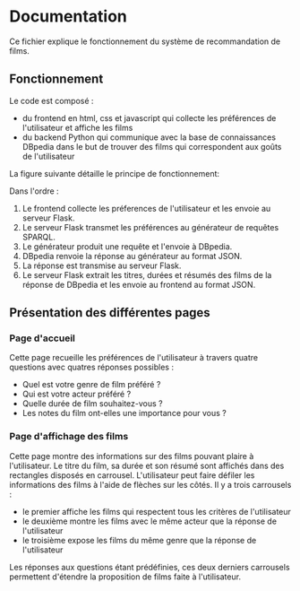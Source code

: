 # Documentation 

Ce fichier explique le fonctionnement du système de recommandation de films.

## Fonctionnement

Le code est composé : 
- du frontend en html, css et javascript qui collecte les préférences de l'utilisateur et affiche les films
- du backend Python qui communique avec la base de connaissances DBpedia dans le but de trouver des films qui correspondent aux goûts de l'utilisateur


La figure suivante détaille le principe de fonctionnement:

[](./images/movie_recommender_principle.png)

Dans l'ordre :

1. Le frontend collecte les préferences de l'utilisateur et les envoie au serveur Flask.
2. Le serveur Flask transmet les préférences au générateur de requêtes SPARQL.
3. Le générateur produit une requête et l'envoie à DBpedia.
4. DBpedia renvoie la réponse au générateur au format JSON.
5. La réponse est transmise au serveur Flask.
6.  Le serveur Flask extrait les titres, durées et résumés des films de la réponse de DBpedia et les envoie au frontend au format JSON. 


## Présentation des différentes pages

### Page d'accueil

[](./images/home_page.png)

Cette page recueille les préférences de l'utilisateur à travers quatre questions avec quatres réponses possibles : 

- Quel est votre genre de film préféré ? 
- Qui est votre acteur préféré ? 
- Quelle durée de film souhaitez-vous ?
- Les notes du film ont-elles une importance pour vous ?

### Page d'affichage des films 

[](./images/answer_page.png)

Cette page montre des informations sur des films pouvant plaire à l'utilisateur. Le titre du film, sa durée et son résumé sont affichés dans des rectangles disposés en carrousel. L'utilisateur peut faire défiler les informations des films à l'aide de flèches sur les côtés. Il y a trois carrousels : 

- le premier affiche les films qui respectent tous les critères de l'utilisateur
- le deuxième montre les films avec le même acteur que la réponse de l'utilisateur
- le troisième expose les films du même genre que la réponse de l'utilisateur

Les réponses aux questions étant prédéfinies, ces deux derniers carrousels permettent d'étendre la proposition de films faite à l'utilisateur.
